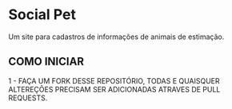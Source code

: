 # Social Pet
Um site para cadastros de informações de animais de estimação.

## COMO INICIAR

1 - FAÇA UM FORK DESSE REPOSITÓRIO, TODAS E QUAISQUER ALTEREÇÕES PRECISAM SER ADICIONADAS ATRAVES DE PULL REQUESTS.
